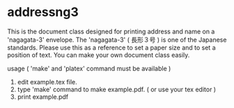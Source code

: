 # addressng3
This is the document class designed for printing address and name on a 'nagagata-3' envelope. The 'nagagata-3' ( 長形３号 ) is one of the Japanese standards. 
Please use this as a reference to set a paper size and to set a position of text. You can make your own document class easily.

usage ( 'make' and 'platex' command must be available )
  1. edit example.tex file. 
  2. type  'make' command to make example.pdf. ( or use your tex editor )
  3. print example.pdf 
